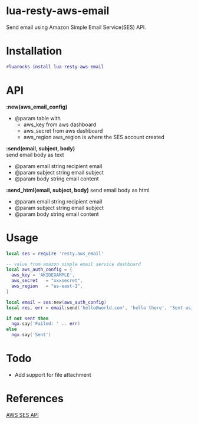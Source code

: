 # lua-resty-aws-email
Send email using Amazon Simple Email Service(SES) API.

# Installation
```lua
#luarocks install lua-resty-aws-email
```

# API

**:new(aws_email_config)**
- @param table with 
  - aws_key from aws dashboard
  - aws_secret from aws dashboard
  - aws_region aws_region is where the SES account created

**:send(email, subject, body)**  
send email body as text
- @param email string recipient email
- @param subject string email subject
- @param body string email content

**:send_html(email, subject, body)** 
send email body as html
- @param email string recipient email
- @param subject string email subject
- @param body string email content

# Usage
```lua
local ses = require 'resty.aws_email'

-- value from amazon simple email service dashboard
local aws_auth_config = {
  aws_key = 'AKIDEXAMPLE',
  aws_secret   = "xxxsecret",
  aws_region   = "us-east-1",  
}

local email = ses:new(aws_auth_config)
local res, err = email:send('hello@world.com', 'hello there', 'Sent using AWS Simple Email Service API') 

if not sent then
  ngx.say('Failed: ' .. err)
else
  ngx.say('Sent')
```

# Todo
- Add support for file attachment


# References
[AWS SES API](https://docs.aws.amazon.com/ses/latest/DeveloperGuide/query-interface-requests.html)

